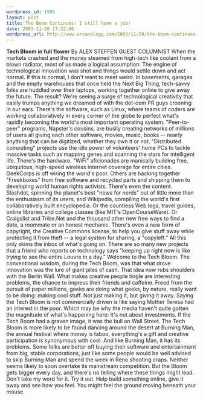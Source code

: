 ```yaml
--- 
wordpress_id: 1995
layout: post
title: The Boom Continues! I still have a job!
date: 2003-11-20 17:22:00
wordpress_url: http://www.arcanology.com/2003/11/20/the-boom-continues-i-still-have-a-job/
---
```

<strong>Tech Bloom in full flower</strong> By ALEX STEFFEN GUEST COLUMNIST When the markets crashed and the money steamed from high-tech like coolant from a blown radiator, most of us made a logical assumption: The engine of technological innovation was shot and things would settle down and act normal. If this is normal, I don't want to meet weird. In basements, garages and the empty warehouses that once held the Next Big Thing, tech-savvy folks are huddled over their laptops, working together online to give away the future. The result? We're seeing a surge of technological creativity that easily trumps anything we dreamed of with the dot-com PR guys crooning in our ears. There's the software, such as Linux, where teams of coders are working collaboratively in every corner of the globe to perfect what's rapidly becoming the world's most important operating system. "Peer-to-peer" programs, Napster's cousins, are busily creating networks of millions of users all giving each other software, movies, music, books -- nearly anything that can be digitized, whether they own it or not. "Distributed computing" projects use the idle power of volunteers' home PCs to tackle massive tasks such as mapping genes and scanning the stars for intelligent life. There's the hardware. "WiFi" aficionados are manically building free, ubiquitous, high-speed wireless Internet coverage for entire cities. GeekCorps is off wiring the world's poor. Others are hacking together "Freekboxes" from free software and recycled parts and shipping them to developing world human rights activists.<lj-cut text="read the rest..."></lj-cut> There's even the content. Slashdot, spinning the planet's best "news for nerds" out of little more than the enthusiasm of its users, and Wikipedia, compiling the world's first collaboratively built encyclopedia. Or the countless Web logs, travel guides, online libraries and college classes (like MIT's OpenCourseWare). Or Craigslist and Tribe.Net and the thousand other new free ways to find a date, a roommate or an honest mechanic. There's even a new form of copyright, the Creative Commons license, to help you give stuff away while protecting it from theft -- a legal system for sharing, a "copyleft." All this only skims the inbox of what's going on. There are so many new projects that a friend who reports on technology says "keeping up right now is like trying to see the entire Louvre in a day." Welcome to the Tech Bloom. The conventional wisdom, during the Tech Boom, was that what drove innovation was the lure of giant piles of cash. That idea now rubs shoulders with the Berlin Wall. What makes creative people tingle are interesting problems, the chance to impress their friends and caffeine. Freed from the pursuit of paper millions, geeks are doing what geeks, by nature, really want to be doing: making cool stuff. Not just making it, but giving it away. Saying the Tech Bloom is not commercially driven is like saying Mother Teresa had an interest in the poor. Which may be why the media haven't quite gotten the magnitude of what's happening here: It's not about investments. If the Tech Boom had a graven image, it was the bull on Wall Street. The Tech Bloom is more likely to be found dancing around the desert at Burning Man, the annual festival where money is taboo, everything's a gift and creative participation is synonymous with cool. And like Burning Man, it has its problems. Some folks are better off buying their software and entertainment from big, stable corporations, just like some people would be well advised to skip Burning Man and spend the week in Reno shooting craps. Neither seems likely to soon overtake its mainstream competition. But the Bloom gets bigger every day, and there's no telling where these things might lead. Don't take my word for it. Try it out. Help build something online, give it away and see how you feel. You might feel the ground moving beneath your mouse.